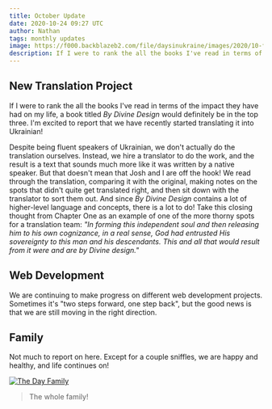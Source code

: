 ```yaml
---
title: October Update
date: 2020-10-24 09:27 UTC
author: Nathan
tags: monthly updates
image: https://f000.backblazeb2.com/file/daysinukraine/images/2020/10-family.jpg
description: If I were to rank the all the books I've read in terms of the impact they have had on my life, a book titled By Divine Design would definitely be in the top three. I'm excited to report that we have recently started translating it into Ukrainian!
---
```


## New Translation Project

If I were to rank the all the books I've read in terms of the impact they have had on my life, a book titled *By Divine Design* would definitely be in the top three. I'm excited to report that we have recently started translating it into Ukrainian!

Despite being fluent speakers of Ukrainian, we don't actually do the translation ourselves. Instead, we hire a translator to do the work, and the result is a text that sounds much more like it was written by a native speaker. But that doesn't mean that Josh and I are off the hook! We read through the translation, comparing it with the original, making notes on the spots that didn't quite get translated right, and then sit down with the translator to sort them out. And since *By Divine Design* contains a lot of higher-level language and concepts, there is a lot to do! Take this closing thought from Chapter One as an example of one of the more thorny spots for a translation team: *"In forming this independent soul and then releasing him to his own cognizance, in a real sense, God had entrusted His sovereignty to this man and his descendants. This and all that would result from it were and are by Divine design."*

## Web Development

We are continuing to make progress on different web development projects. Sometimes it's "two steps forward, one step back", but the good news is that we are still moving in the right direction.

## Family

Not much to report on here. Except for a couple sniffles, we are happy and healthy, and life continues on!

[![The Day Family](images/2020/10-family-400w.jpg)](https://f000.backblazeb2.com/file/daysinukraine/images/2020/10-family.jpg)

> The whole family!

